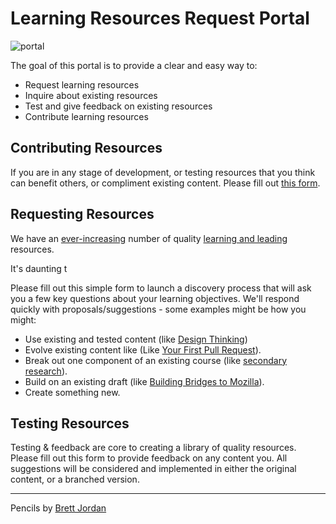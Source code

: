 # Learning Resources Request Portal
![portal](https://c1.staticflickr.com/5/4024/4705811372_f41a14ca64.jpg)

The goal of this portal is to provide a clear and easy way to:

* Request learning resources
* Inquire about existing resources
* Test and give feedback on existing resources
* Contribute learning resources

## Contributing Resources

If you are in any stage of development, or testing resources that you think can benefit others, or compliment existing content. Please fill out [this form]().

## Requesting Resources

We have an [ever-increasing](http://education.mozilla-community.org/) number of quality [learning and leading](http://emmairwin.github.io/) resources.

It's daunting t

Please fill out this simple form to launch a discovery process that will ask you a few key questions about your learning objectives.  We'll respond quickly with proposals/suggestions  - some examples might be how you might:

* Use existing and tested content (like [Design Thinking](http://mozilla.github.io/participation-curriculum/design-thinking/index.html#))
* Evolve existing content like (Like [Your First Pull Request](http://emmairwin.github.io/2015-02-26-your-first-pull-reqest/)).
* Break out one component of an existing course (like [secondary research](http://mozilla.github.io/participation-curriculum/interviewing-users-for-mozilla/index.html#1-secondary-research)).
* Build on an existing draft (like [Building Bridges to Mozilla](https://docs.google.com/presentation/d/1US8gLMoucaRH46pOZIHSHyrAU4v18iU289rOEH_GDr0/edit#slide=id.g10738dd625_0_0)).
* Create something new.


## Testing Resources

Testing & feedback are core to creating a library of quality resources.  Please fill out this form to provide feedback on any content you.  All suggestions will be considered and implemented in either the original content, or a branched version.

***

Pencils by [Brett Jordan](https://www.flickr.com/photos/x1brett/)
